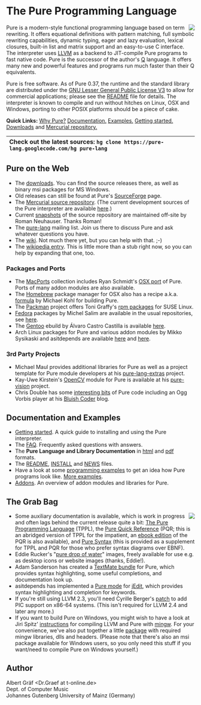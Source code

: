 # The Pure Programming Language #

<a href='http://llvm.org'><img src='http://wiki.pure-lang.googlecode.com/hg/DragonSmallText.png' align='right' border='0' /></a>

Pure is a modern-style functional programming language based on term rewriting. It offers equational definitions with pattern matching, full symbolic rewriting capabilities, dynamic typing, eager and lazy evaluation, lexical closures, built-in list and matrix support and an easy-to-use C interface. The interpreter uses [LLVM](http://llvm.org/) as a backend to JIT-compile Pure programs to fast native code. Pure is the successor of the author's [Q](http://q-lang.sf.net/) language. It offers many new and powerful features and programs run much faster than their Q equivalents.

Pure is free software. As of Pure 0.37, the runtime and the standard library are distributed under the [GNU Lesser General Public License V3](http://www.gnu.org/licenses/lgpl.html) to allow for commercial applications; please see the [README](http://pure-lang.googlecode.com/hg/pure/README) file for details. The interpreter is known to compile and run without hitches on Linux, OSX and Windows, porting to other POSIX platforms should be a piece of cake.

**Quick Links:** [Why Pure?](FAQ#Why_Pure?.md) [Documentation.](http://docs.pure-lang.googlecode.com/hg/puredoc.html) [Examples.](http://code.google.com/p/pure-lang/wiki/Examples) [Getting started.](GettingStarted.md) [Downloads](http://code.google.com/p/pure-lang/downloads) and [Mercurial repository.](http://code.google.com/p/pure-lang/source/checkout)

| Check out the latest sources: `hg clone https://pure-lang.googlecode.com/hg pure-lang` |
|:---------------------------------------------------------------------------------------|

## Pure on the Web ##

  * The [downloads](http://code.google.com/p/pure-lang/downloads). You can find the source releases there, as well as binary msi packages for MS Windows.
  * Old releases can still be found at Pure's [SourceForge](http://sourceforge.net/projects/pure-lang/) page.
  * The [Mercurial source repository](http://code.google.com/p/pure-lang/source/checkout). (The current development sources of the Pure interpreter are available [here](http://code.google.com/p/pure-lang/source/browse/pure/).)
  * Current [snapshots](http://codex.sigpipe.cz/pure-lang/snapshots/) of the source repository are maintained off-site by Roman Neuhauser. Thanks Roman!
  * The [pure-lang](http://groups.google.com/group/pure-lang) mailing list. Join us there to discuss Pure and ask whatever questions you have.
  * The [wiki](http://code.google.com/p/pure-lang/w). Not much there yet, but you can help with that. ;-)
  * The [wikipedia entry](http://en.wikipedia.org/wiki/Pure_(programming_language)). This is little more than a stub right now, so you can help by expanding that one, too.

### Packages and Ports ###

  * The [MacPorts](http://www.macports.org/) collection includes Ryan Schmidt's [OSX port](http://trac.macports.org/browser/trunk/dports/lang/pure/Portfile) of Pure. Ports of many addon modules are also available.
  * The [Homebrew](http://github.com/mxcl/homebrew) package manager for OSX also has a recipe a.k.a. [formula](http://github.com/mxcl/homebrew/blob/master/Library/Formula/pure.rb) by Michael Kohl for building Pure.
  * The [Packman](http://packman.links2linux.de/) project offers Toni Graffy's [rpm packages](http://packman.links2linux.de/package/pure) for SUSE Linux.
  * [Fedora](http://fedoraproject.org/) packages by Michel Salim are available in the usual repositories, see [here](http://koji.fedoraproject.org/koji/packageinfo?packageID=9272).
  * The [Gentoo](http://www.gentoo.org/) ebuild by Álvaro Castro Castilla is available [here](http://bugs.gentoo.org/show_bug.cgi?id=231966).
  * Arch Linux packages for Pure and various addon modules by Mikko Sysikaski and asitdepends are available [here](http://aur.archlinux.org/packages.php?ID=22893) and [here](http://aur.archlinux.org/packages.php?SeB=m&K=asitdepends).

### 3rd Party Projects ###

  * Michael Maul provides additional libraries for Pure as well as a project template for Pure module developers at his [pure-lang-extras](http://pure-lang-extras.googlecode.com/) project.
  * Kay-Uwe Kirstein's [OpenCV](http://sourceforge.net/projects/opencvlibrary/) module for Pure is available at his [pure-vision](http://pure-vision.googlecode.com/) project.
  * Chris Double has some [interesting bits](http://www.bluishcoder.co.nz/tags/pure/) of Pure code including an Ogg Vorbis player at his [Bluish Coder](http://www.bluishcoder.co.nz/) blog.

## Documentation and Examples ##

  * [Getting started](GettingStarted.md). A quick guide to installing and using the Pure interpreter.
  * The [FAQ](FAQ.md). Frequently asked questions with answers.
  * The **Pure Language and Library Documentation** in [html](http://docs.pure-lang.googlecode.com/hg/puredoc.html) and [pdf](http://docs.pure-lang.googlecode.com/hg/puredoc.pdf) formats.
  * The [README](http://pure-lang.googlecode.com/hg/pure/README), [INSTALL](http://pure-lang.googlecode.com/hg/pure/INSTALL) and [NEWS](http://pure-lang.googlecode.com/hg/pure/NEWS) files.
  * Have a look at some [programming examples](http://code.google.com/p/pure-lang/wiki/Examples) to get an idea how Pure programs look like. [More examples](http://code.google.com/p/pure-lang/source/browse/pure/examples/).
  * [Addons](Addons.md). An overview of addon modules and libraries for Pure.

## The Grab Bag ##

<a href='http://wiki.pure-lang.googlecode.com/hg/pure-pics.tar.gz'><img src='http://wiki.pure-lang.googlecode.com/hg/waterdrop.png' align='right' /></a>

  * Some auxiliary documentation is available, which is work in progress and often lags behind the current release quite a bit: [The Pure Programming Language](http://wiki.pure-lang.googlecode.com/hg/docs/pure-intro/pure-intro.pdf) (TPPL), the [Pure Quick Reference](http://wiki.pure-lang.googlecode.com/hg/docs/pure-quickref/pure-quickref.pdf) (PQR; this is an abridged version of TPPL for the impatient, an [ebook edition](http://wiki.pure-lang.googlecode.com/hg/docs/pure-quickref/pure-quickref-a5.pdf) of the PQR is also available), and [Pure Syntax](http://wiki.pure-lang.googlecode.com/hg/docs/pure-syntax/pure-syntax.pdf) (this is provided as a supplement for TPPL and PQR for those who prefer syntax diagrams over EBNF).
  * Eddie Rucker's "[pure drop of water](http://wiki.pure-lang.googlecode.com/hg/pure-pics.tar.gz)" images, freely available for use e.g. as desktop icons or website images (thanks, Eddie!).
  * Adam Sanderson has created a [TextMate bundle](http://endofline.wordpress.com/2009/09/03/textmate-bundle-for-pure/) for Pure, which provides syntax highlighting, some useful completions, and documentation look up.
  * asitdepends has implemented a [Pure mode](http://sourceforge.net/tracker/index.php?func=detail&aid=2793008&group_id=588&atid=300588) for [jEdit](http://www.jedit.org/), which provides syntax highlighting and completion for keywords.
  * If you're still using LLVM 2.3, you'll need Cyrille Berger's [patch](http://wiki.pure-lang.googlecode.com/hg/X86JITInfo.cpp.pic.2.3.patch) to add PIC support on x86-64 systems. (This isn't required for LLVM 2.4 and later any more.)
  * If you want to build Pure on Windows, you might wish to have a look at Jiri Spitz' [instructions](http://wiki.pure-lang.googlecode.com/hg/INSTALL-MinGW.txt) for compiling LLVM and Pure with [mingw](http://mingw.org/). For your convenience, we've also put together a little [package](http://pure-lang.googlecode.com/files/pure-mingw.zip) with required mingw libraries, dlls and headers. (Please note that there's also an msi package available for Windows users, so you only need this stuff if you want/need to compile Pure on Windows yourself.)

## Author ##

Albert Gräf <Dr.Graef at t-online.de><br />
Dept. of Computer Music<br />
Johannes Gutenberg University of Mainz (Germany)